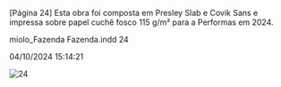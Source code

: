 [Página 24]
Esta obra foi composta em Presley Slab e Covik Sans
e impressa sobre papel cuchê fosco 115 g/m²
para a Performas em 2024.

miolo_Fazenda Fazenda.indd 24

04/10/2024 15:14:21

![24](./img/page_24-01.jpg)
